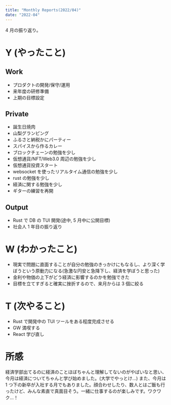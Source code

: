 ```yaml
---
title: "Monthly Reports(2022/04)"
date: "2022-04"
---
```


4 月の振り返り。

# Y (やったこと)

## Work

- プロダクトの開発/保守/運用
- 来年度の研修準備
- 上期の目標設定

## Private

- 誕生日焼肉
- 山梨グランピング
- ふるさと納税かにパーティー
- スパイスから作るカレー
- ブロックチェーンの勉強を少し
- 仮想通貨/NFT/Web3.0 周辺の勉強を少し
- 仮想通貨投資スタート
- websocket を使ったリアルタイム通信の勉強を少し
- rust の勉強を少し
- 経済に関する勉強を少し
- ギターの練習を再開

## Output

- Rust で DB の TUI 開発(途中, 5 月中に公開目標)
- 社会人 1 年目の振り返り

# W (わかったこと)

- 現実で問題に直面することが自分の勉強のきっかけにもなるし、より深く学ぼうという原動力になる(急激な円安と急降下し、経済を学ぼうと思った)
- 金利や物価の上下がどう経済に影響するのかを勉強できた
- 目標を立てすぎると確実に挫折するので、来月からは 3 個に絞る

# T (次やること)

- Rust で開発中の TUI ツールをある程度完成させる
- GW 満喫する
- React 学び直し

# 所感

経済学部出てるのに経済のことほぼちゃんと理解してないのがやばいなと思い、今月は経済についてちゃんと学び始めました。(大学でやっとけ…)
また、今月は 1 つ下の新卒が入社する月でもありました。顔合わせしたり、数人とはご飯も行ったけど、みんな素直で真面目そう。一緒に仕事するのが楽しみです。ワクワク…！
